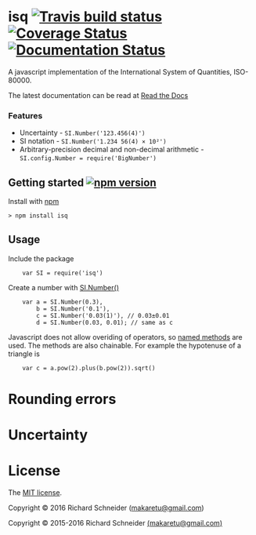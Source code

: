 # isq [![Travis build status](https://travis-ci.org/richardschneider/isq.svg)](https://travis-ci.org/richardschneider/isq) [![Coverage Status](https://coveralls.io/repos/github/richardschneider/isq/badge.svg?branch=master)](https://coveralls.io/github/richardschneider/isq?branch=master) [![Documentation Status](http://readthedocs.org/projects/isq/badge/?version=latest)](http://isq.readthedocs.org/en/latest/?badge=latest)

A javascript implementation of the International System of Quantities, ISO-80000.

The latest documentation can be read at [Read the Docs](http://isq.readthedocs.org/en/latest/)

### Features
* Uncertainty - `SI.Number('123.456(4)')`
* SI notation - `SI.Number('1.234 56(4) × 10²')`
* Arbitrary-precision decimal and non-decimal arithmetic - `SI.config.Number = require('BigNumber')`

## Getting started [![npm version](https://badge.fury.io/js/isq.svg)](https://badge.fury.io/js/isq)

Install with [npm](http://blog.npmjs.org/post/85484771375/how-to-install-npm)

    > npm install isq

## Usage

Include the package

        var SI = require('isq')

Create a number with [SI.Number()]()

        var a = SI.Number(0.3),
            b = SI.Number('0.1'),
            c = SI.Number('0.03(1)'), // 0.03±0.01
            d = SI.Number(0.03, 0.01); // same as c

Javascript does not allow overiding of operators, so [named methods]() are used.  The methods are also chainable.  For example the hypotenuse of a triangle is

        var c = a.pow(2).plus(b.pow(2)).sqrt()

# Rounding errors

# Uncertainty

# License
The [MIT license](LICENSE).

Copyright © 2016 Richard Schneider (makaretu@gmail.com)

Copyright © 2015-2016 Richard Schneider [(makaretu@gmail.com)](mailto:makaretu@gmail.com?subject=ISQ)
